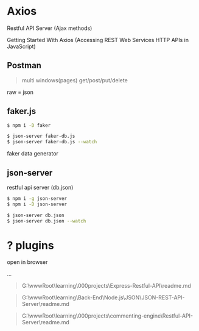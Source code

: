 #  Axios

Restful API Server (Ajax methods)

Getting Started With Axios (Accessing REST Web Services  HTTP APIs in JavaScript)


## Postman

> multi windows(pages)
get/post/put/delete

raw = json


## faker.js

```sh
$ npm i -D faker

$ json-server faker-db.js
$ json-server faker-db.js --watch
```

faker data generator

## json-server

restful api server (db.json)

```sh
$ npm i -g json-server
$ npm i -D json-server

$ json-server db.json
$ json-server db.json --watch
```






# ? plugins

open in browser

...



> G:\wwwRoot\learning\000projects\Express-Restful-API\readme.md

> G:\wwwRoot\learning\Back-End\Node.js\JSON\JSON-REST-API-Server\readme.md

> G:\wwwRoot\learning\000projects\commenting-engine\Restful-API-Server\readme.md








